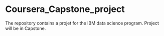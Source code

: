 # Coursera_Capstone_project
The repository contains a projet for the IBM data science program. Project will be in Capstone. 
